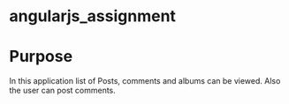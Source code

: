 # angularjs_assignment

# Purpose

In this application list of Posts, comments and albums can be viewed. Also the user can post comments.
